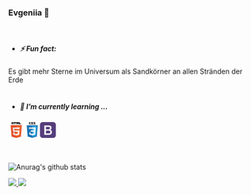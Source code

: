 
###  Evgeniia 👋
<br/>


- ##### ⚡ Fun fact:

Es gibt mehr Sterne im Universum als Sandkörner an allen Stränden der Erde
<br/>
<br/>
- ##### 🌱 I’m currently learning ...

<img align="left" alt="HTML" src="https://raw.githubusercontent.com/github/explore/80688e429a7d4ef2fca1e82350fe8e3517d3494d/topics/html/html.png" width="32px"/>
<img align="left" alt="CSS" src="https://raw.githubusercontent.com/github/explore/80688e429a7d4ef2fca1e82350fe8e3517d3494d/topics/css/css.png" width="32px"/>
<img align="left" alt="Bootstrap" src="https://raw.githubusercontent.com/github/explore/80688e429a7d4ef2fca1e82350fe8e3517d3494d/topics/bootstrap/bootstrap.png" width="32px"/>
<br/>
<br/>
<br/>
<br/>

![Anurag's github stats](https://github-readme-stats.vercel.app/api?username=Vgenia14&show_icons=true&theme=synthwave)




<a href="https://github.com/Vgenia14">
  <img src="https://img.shields.io/github/followers/Vgenia14">
</a>
<a href="https://github.com/Vgenia14">
  <img src="https://img.shields.io/github/stars/Vgenia14">
</a>
<!--
<image src="">
<image src=""> -->
